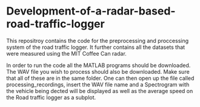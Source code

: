 # Development-of-a-radar-based-road-traffic-logger

This repositroy contains the code for the preprocessing and proccessing system of the road traffic logger. It further contains all the datasets that were measured using the MIT Coffee Can radar.

In order to run the code all the MATLAB programs should be downloaded. The WAV file you wish to process should also be downloaded. Make sure that all of these are in the same folder. One can then open up the file called processing_recordings, insert the WAV file name and a Spectrogram with the vehicle being dected will be displayed as well as the average speed on the Road traffic logger as a subplot.
